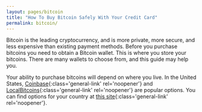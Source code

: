 ```yaml
---
layout: pages/bitcoin
title: "How To Buy Bitcoin Safely With Your Credit Card"
permalink: bitcoin/
---
```

Bitcoin is the leading cryptocurrency, and is more private, more secure, and less expensive than existing payment methods. Before you purchase bitcoins you need to obtain a Bitcoin wallet. This is where you store your bitcoins. There are many wallets to choose from, and this guide may help you.

Your ability to purchase bitcoins will depend on where you live. In the United States, [Coinbase](https://coinbase.com){:class='general-link' rel='noopener'} and [LocalBitcoins](https://localbitcoins.com){:class='general-link' rel='noopener'} are popular options. You can find options for your country at [this site](https://www.buybitcoinworldwide.com/){:class='general-link' rel='noopener'}.